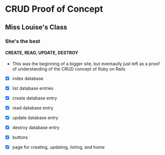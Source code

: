 # CRUD Proof of Concept
## Miss Louise's Class
### She's the best



#### CREATE, READ, UPDATE, DESTROY
* This was the beginning of a bigger site, but eventaully just left as a proof of understanding of the CRUD concept of Ruby on Rails

- [x] index database

- [x] list database entries

- [x] create database entry

- [x] read database entry

- [x] update database entry

- [x] destroy database entry

- [x] buttons

- [x] page for creating, updating, listing, and home
